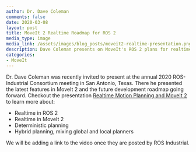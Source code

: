 ```yaml
---
author: Dr. Dave Coleman
comments: false
date: 2020-03-08
layout: post
title: MoveIt 2 Realtime Roadmap for ROS 2
media_type: image
media_link: /assets/images/blog_posts/moveit2-realtime-presentation.png
description: Dave Coleman presents on MoveIt's ROS 2 plans for realtime capabilities.
categories:
- MoveIt
---
```


Dr. Dave Coleman was recently invited to present at the annual 2020 ROS-Industrial Consortium meeting in San Antonio, Texas.
There he presented the latest features in MoveIt 2 and the future development roadmap going forward.
Checkout the presentation <a href="/docs/Realtime_Motion_Planning_And_MoveIt_2.pdf">Realtime Motion Planning and MoveIt 2</a> to learn more about:

- Realtime in ROS 2
- Realtime in MoveIt 2
- Deterministic planning
- Hybrid planning, mixing global and local planners

We will be adding a link to the video once they are posted by ROS Industrial.